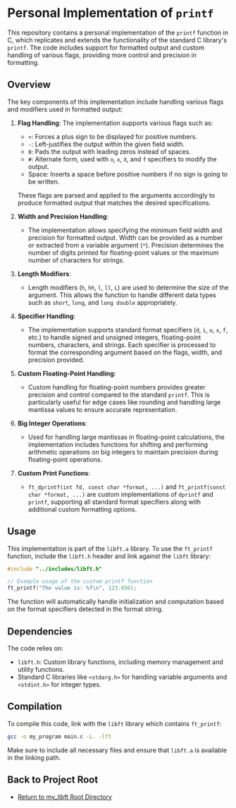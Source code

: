 # Personal Implementation of `printf`

This repository contains a personal implementation of the `printf` function in C, which replicates and extends the functionality of the standard C library's `printf`. The code includes support for formatted output and custom handling of various flags, providing more control and precision in formatting.

## Overview

The key components of this implementation include handling various flags and modifiers used in formatted output:

1. **Flag Handling**: The implementation supports various flags such as:
   - `+`: Forces a plus sign to be displayed for positive numbers.
   - `-`: Left-justifies the output within the given field width.
   - `0`: Pads the output with leading zeros instead of spaces.
   - `#`: Alternate form, used with `o`, `x`, `X`, and `f` specifiers to modify the output.
   - Space: Inserts a space before positive numbers if no sign is going to be written.

   These flags are parsed and applied to the arguments accordingly to produce formatted output that matches the desired specifications.

2. **Width and Precision Handling**:
   - The implementation allows specifying the minimum field width and precision for formatted output. Width can be provided as a number or extracted from a variable argument (`*`). Precision determines the number of digits printed for floating-point values or the maximum number of characters for strings.

3. **Length Modifiers**:
   - Length modifiers (`h`, `hh`, `l`, `ll`, `L`) are used to determine the size of the argument. This allows the function to handle different data types such as `short`, `long`, and `long double` appropriately.

4. **Specifier Handling**:
   - The implementation supports standard format specifiers (`d`, `i`, `u`, `x`, `f`, etc.) to handle signed and unsigned integers, floating-point numbers, characters, and strings. Each specifier is processed to format the corresponding argument based on the flags, width, and precision provided.

5. **Custom Floating-Point Handling**:
   - Custom handling for floating-point numbers provides greater precision and control compared to the standard `printf`. This is particularly useful for edge cases like rounding and handling large mantissa values to ensure accurate representation.

6. **Big Integer Operations**: 
   - Used for handling large mantissas in floating-point calculations, the implementation includes functions for shifting and performing arithmetic operations on big integers to maintain precision during floating-point operations.

7. **Custom Print Functions**:
   - `ft_dprintf(int fd, const char *format, ...)` and `ft_printf(const char *format, ...)` are custom implementations of `dprintf` and `printf`, supporting all standard format specifiers along with additional custom formatting options.

## Usage

This implementation is part of the `libft.a` library. To use the `ft_printf` function, include the `libft.h` header and link against the `libft` library:

```c
#include "../includes/libft.h"

// Example usage of the custom printf function
ft_printf("The value is: %f\n", 123.456);
```

The function will automatically handle initialization and computation based on the format specifiers detected in the format string.

## Dependencies

The code relies on:
- `libft.h`: Custom library functions, including memory management and utility functions.
- Standard C libraries like `<stdarg.h>` for handling variable arguments and `<stdint.h>` for integer types.

## Compilation

To compile this code, link with the `libft` library which contains `ft_printf`:

```sh
gcc -o my_program main.c -L. -lft
```

Make sure to include all necessary files and ensure that `libft.a` is available in the linking path.

## Back to Project Root

- [Return to my_libft Root Directory](..)